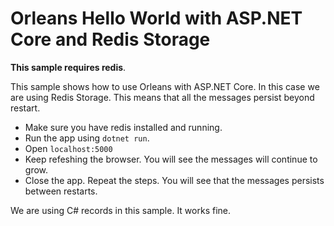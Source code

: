 # Orleans Hello World with ASP.NET Core and Redis Storage

**This sample requires redis**.

This sample shows how to use Orleans with ASP.NET Core. In this case we are using Redis Storage. This means that all the messages persist beyond restart.

- Make sure you have redis installed and running.
- Run the app using `dotnet run`.
- Open `localhost:5000`
- Keep refeshing the browser. You will see the messages will continue to grow.
- Close the app. Repeat the steps. You will see that the messages persists between restarts.

We are using C# records in this sample. It works fine.